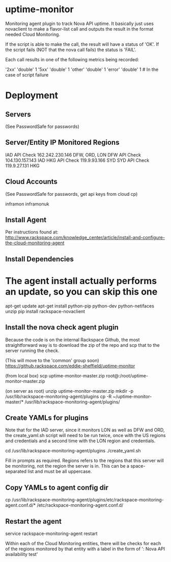 uptime-monitor
==============

Monitoring agent plugin to track Nova API uptime. It basically just uses
novaclient to make a flavor-list call and outputs the result in the format
needed Cloud Monitoring.

If the script is able to make the call, the result will have a status of 'OK'.
If the script fails (NOT that the nova call fails) the status is 'FAIL'.

Each call results in one of the following metrics being recorded:

'2xx'     'double'    1
'5xx'     'double'    1
'other'   'double'    1
'error'   'double'    1   # In the case of script failure

Deployment
==========

Servers
-------
(See PasswordSafe for passwords)

Server/Entity   IP                Monitored Regions
---------------------------------------------------
IAD API Check		162.242.230.146		DFW, ORD, LON
DFW API Check		104.130.157.143		IAD
HKG API Check		119.9.93.166		  SYD
SYD API Check		119.9.27.131		  HKG

Cloud Accounts
--------------
(See PasswordSafe for passwords, get api keys from cloud cp)

inframon
inframonuk

Install Agent
-------------
Per instructions found at:
http://www.rackspace.com/knowledge_center/article/install-and-configure-the-cloud-monitoring-agent

Install Dependencies
--------------------
# The agent install actually performs an update, so you can skip this one
apt-get update
apt-get install python-pip python-dev python-netifaces unzip
pip install rackspace-novaclient

Install the nova check agent plugin
-----------------------------------
Because the code is on the internal Rackspace Github, the most straightforward
way is to download the zip of the repo and scp that to the server running
the check.

(This will move to the 'common' group soon)
https://github.rackspace.com/eddie-sheffield/uptime-monitor

(from local box)
scp uptime-monitor-master.zip root@<server>:/root/uptime-monitor-master.zip

(on server as root)
unzip uptime-monitor-master.zip
mkdir -p /usr/lib/rackspace-monitoring-agent/plugins
cp -R ~/uptime-monitor-master/* /usr/lib/rackspace-monitoring-agent/plugins/

Create YAMLs for plugins
------------------------
Note that for the IAD server, since it monitors LON as well as DFW and ORD,
the create_yaml.sh script will need to be run twice, once with the US
regions and credentials and a second time with the LON region and credentials.

cd /usr/lib/rackspace-monitoring-agent/plugins
./create_yaml.sh

Fill in prompts as required. Regions refers to the regions that this server
will be monitoring, not the region the server is in. This can be a
space-separated list and must be all uppercase.

Copy YAMLs to agent config dir
------------------------------
cp /usr/lib/rackspace-monitoring-agent/plugins/etc/rackspace-monitoring-agent.conf.d/* /etc/rackspace-monitoring-agent.conf.d/

Restart the agent
-----------------
service rackspace-monitoring-agent restart

Within each of the Cloud Monitoring entities, there will be checks for each
of the regions monitored by that entity with a label in the form of
'<Region>: Nova API availability test'